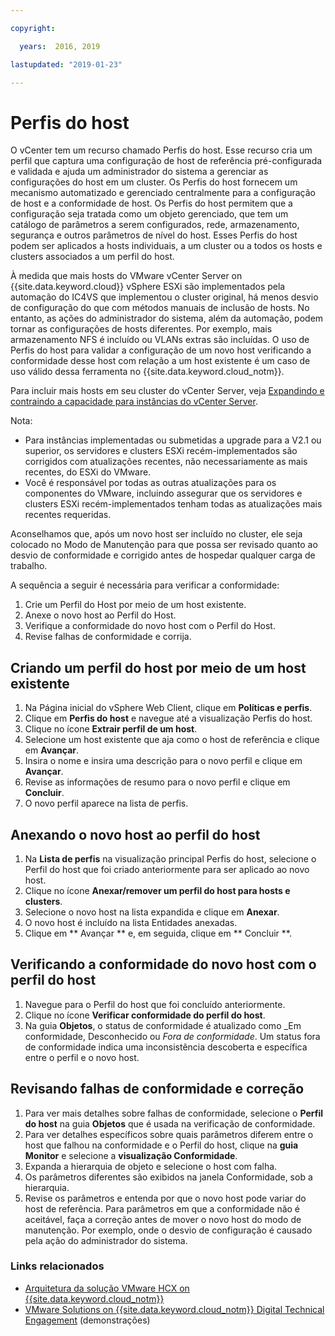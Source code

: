 ```yaml
---

copyright:

  years:  2016, 2019

lastupdated: "2019-01-23"

---
```


#	Perfis do host

O vCenter tem um recurso chamado Perfis do host. Esse recurso cria um perfil que captura uma configuração de host de referência pré-configurada e validada e ajuda um administrador do sistema a gerenciar as configurações do host em um cluster. Os Perfis do host fornecem um mecanismo automatizado e gerenciado centralmente para a configuração de host e a conformidade de host. Os Perfis do host permitem que a configuração seja tratada como um objeto gerenciado, que tem um catálogo de parâmetros a serem configurados, rede, armazenamento, segurança e outros parâmetros de nível do host. Esses Perfis do host podem ser aplicados a hosts individuais, a um cluster ou a todos os hosts e clusters associados a um perfil do host.

À medida que mais hosts do VMware vCenter Server on {{site.data.keyword.cloud}} vSphere ESXi são implementados pela automação do IC4VS que implementou o cluster original, há menos desvio de configuração do que com métodos manuais de inclusão de hosts. No entanto, as ações do administrador do sistema, além da automação, podem tornar as configurações de hosts diferentes. Por exemplo, mais armazenamento NFS é incluído ou VLANs extras são incluídas. O uso de Perfis do host para validar a configuração de um novo host verificando a conformidade desse host com relação a um host existente é um caso de uso válido dessa ferramenta no {{site.data.keyword.cloud_notm}}.

Para incluir mais hosts em seu cluster do vCenter Server, veja [ Expandindo e contraindo a capacidade para instâncias do vCenter Server](/docs/services/vmwaresolutions/vcenter/vc_addingremovingservers.html).

Nota:
*	Para instâncias implementadas ou submetidas a upgrade para a V2.1 ou superior, os servidores e clusters ESXi recém-implementados são corrigidos com atualizações recentes, não necessariamente as mais recentes, do ESXi do VMware.
*	Você é responsável por todas as outras atualizações para os componentes do VMware, incluindo assegurar que os servidores e clusters ESXi recém-implementados tenham todas as atualizações mais recentes requeridas.

Aconselhamos que, após um novo host ser incluído no cluster, ele seja colocado no Modo de Manutenção para que possa ser revisado quanto ao desvio de conformidade e corrigido antes de hospedar qualquer carga de trabalho.

A sequência a seguir é necessária para verificar a conformidade:
1.	Crie um Perfil do Host por meio de um host existente.
2.	Anexe o novo host ao Perfil do Host.
3.	Verifique a conformidade do novo host com o Perfil do Host.
4.	Revise falhas de conformidade e corrija.

##	Criando um perfil do host por meio de um host existente

1.	Na Página inicial do vSphere Web Client, clique em **Políticas e perfis**.
2.	Clique em **Perfis do host** e navegue até a visualização Perfis do host.
3.	Clique no ícone **Extrair perfil de um host**.
4.	Selecione um host existente que aja como o host de referência e clique em **Avançar**.
5.	Insira o nome e insira uma descrição para o novo perfil e clique em **Avançar**.
6.	Revise as informações de resumo para o novo perfil e clique em **Concluir**.
7.	O novo perfil aparece na lista de perfis.

##	Anexando o novo host ao perfil do host

1.	Na **Lista de perfis** na visualização principal Perfis do host, selecione o Perfil do host que foi criado anteriormente para ser aplicado ao novo host.
2.	Clique no ícone **Anexar/remover um perfil do host para hosts e clusters**.
3.	Selecione o novo host na lista expandida e clique em **Anexar**.
4.	O novo host é incluído na lista Entidades anexadas.
5.	Clique em  ** Avançar **  e, em seguida, clique em  ** Concluir **.

##	Verificando a conformidade do novo host com o perfil do host

1.	Navegue para o Perfil do host que foi concluído anteriormente.
2.	Clique no ícone **Verificar conformidade do perfil do host**.
3.	Na guia **Objetos**, o status de conformidade é atualizado como _Em conformidade, Desconhecido ou _Fora de conformidade_. Um status fora de conformidade indica uma inconsistência descoberta e específica entre o perfil e o novo host.

##	Revisando falhas de conformidade e correção

1. Para ver mais detalhes sobre falhas de conformidade, selecione o **Perfil do host** na guia **Objetos** que é usada na verificação de conformidade.
2. Para ver detalhes específicos sobre quais parâmetros diferem entre o host que falhou na conformidade e o Perfil do host, clique na **guia Monitor** e selecione a **visualização Conformidade**.
3. Expanda a hierarquia de objeto e selecione o host com falha.
4. Os parâmetros diferentes são exibidos na janela Conformidade, sob a hierarquia.
5. Revise os parâmetros e entenda por que o novo host pode variar do host de referência. Para parâmetros em que a conformidade não é aceitável, faça a correção antes de mover o novo host do modo de manutenção. Por exemplo, onde o desvio de configuração é causado pela ação do administrador do sistema.

### Links relacionados

* [Arquitetura da solução VMware HCX on {{site.data.keyword.cloud_notm}}](https://www.ibm.com/cloud/garage/files/HCX_Architecture_Design.pdf)
* [VMware Solutions on	{{site.data.keyword.cloud_notm}} Digital Technical Engagement](https://ibm-dte.mybluemix.net/ibm-vmware) (demonstrações)
